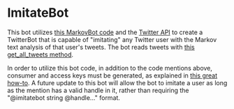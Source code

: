 # ImitateBot
This bot utilizes [this MarkovBot code](https://github.com/esdalmaijer/markovbot) and the [Twitter API](https://developer.twitter.com/en/docs) to create a TwitterBot that is capable of "imitating" any Twitter user with the Markov text analysis of that user's tweets. The bot reads tweets with [this get_all_tweets method](https://gist.github.com/yanofsky/5436496). 

In order to utilize this bot code, in addition to the code mentions above, consumer and access keys must be generated, as explained in [this great how-to](https://themepacific.com/how-to-generate-api-key-consumer-token-access-key-for-twitter-oauth/994/). 
A future update to this bot will allow the bot to imitate a user as long as the mention has a valid handle in it, rather than requiring the "@imitatebot string @handle..." format. 
